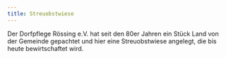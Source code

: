 ```yaml
---
title: Streuobstwiese
---
```


Der Dorfpflege Rössing e.V. hat seit den 80er Jahren ein Stück Land von der
Gemeinde gepachtet und hier eine Streuobstwiese angelegt, die bis heute
bewirtschaftet wird.
